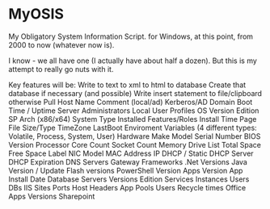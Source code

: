 MyOSIS
==========
My Obligatory System Information Script. for Windows, at this point, from 2000 to now (whatever now is).

I know - we all have one (I actually have about half a dozen). But this is my attempt to really go nuts with it.

Key features will be:
	Write 
		to text
		to xml
		to html
		to database
			Create that database if necessary (and possible)
			Write insert statement to file/clipboard otherwise
	Pull
		Host
			Name
			Comment (local/ad)
			Kerberos/AD Domain
			Boot Time / Uptime
			Server Administrators
			Local User Profiles
		OS 
			Version 
			Edition 
			SP
			Arch (x86/x64)
			System Type
			Installed Features/Roles
			Install Time
			Page File Size/Type
			TimeZone
			LastBoot
			Enviroment Variables (4 different types: Volatile, Process, System, User)
		Hardware
			Make 
			Model
			Serial Number
			BIOS Version
		Processor
			Core Count
			Socket Count
		Memory
		Drive 
			List
			Total Space
			Free Space
			Label
		NIC 
			Model
			MAC Address
			IP
			DHCP / Static
				DHCP Server
				DHCP Expiration
			DNS Servers
			Gateway
		Frameworks
			.Net Versions
			Java Version / Update
			Flash versions
			PowerShell Version
		Apps
			Version
			App Install Date
		Database Servers
			Versions
			Edition
			Services
			Instances
			Users
			DBs
		IIS
			Sites
			Ports
			Host Headers
			App Pools
				Users
				Recycle times
		Office
			Apps
			Versions
			Sharepoint
